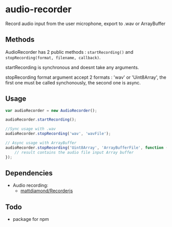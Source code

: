 # audio-recorder

Record audio input from the user microphone, export to .wav or ArrayBuffer

## Methods



AudioRecorder has 2 public methods : ```startRecording()``` and ```stopRecording(format, filename, callback)```.

startRecording is synchronous and doesnt take any arguments.

stopRecording format argument accept 2 formats : 'wav' or 'Uint8Array', the first one must be called synchonously, the second one is async.
 


## Usage
```javascript
var audioRecorder = new AudioRecorder();

audioRecorder.startRecording();

//Sync usage with .wav
audioRecorder.stopRecording('wav', 'wavFile');

// Async usage with ArrayBuffer
audioRecorder.stopRecording('Uint8Array', 'ArrayBufferFile', function (error, result) {
    // result contains the audio file input Array buffer
});
```

## <a name="dependencies"></a> Dependencies

* Audio recording:
  * [mattdiamond/Recorderjs](https://github.com/mattdiamond/Recorderjs)
  
  
  
## Todo

- package for npm




